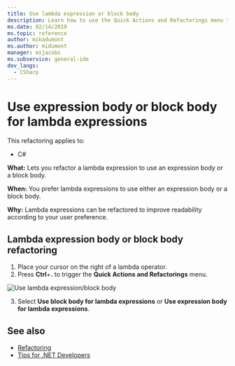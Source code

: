 ```yaml
---
title: Use lambda expression or block body
description: Learn how to use the Quick Actions and Refactorings menu to refactor a lambda expression to use an expression body or a block body.
ms.date: 02/14/2019
ms.topic: reference
author: mikadumont 
ms.author: midumont 
manager: mijacobs
ms.subservice: general-ide
dev_langs:
  - CSharp
---
```

# Use expression body or block body for lambda expressions

This refactoring applies to:

- C#

**What:** Lets you refactor a lambda expression to use an expression body or a block body.

**When:** You prefer lambda expressions to use either an expression body or a block body.

**Why:** Lambda expressions can be refactored to improve readability according to your user preference.

## Lambda expression body or block body refactoring

1. Place your cursor on the right of a lambda operator.
2. Press **Ctrl**+**.** to trigger the **Quick Actions and Refactorings** menu.

  ![Use lambda expression/block body](media/block-body-lambda.png)

3. Select **Use block body for lambda expressions** or **Use expression body for lambda expressions**.

## See also

- [Refactoring](../refactoring-in-visual-studio.md)
- [Tips for .NET Developers](../csharp-developer-productivity.md)

